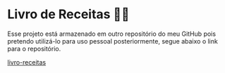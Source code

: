 # Livro de Receitas 👩‍🍳

Esse projeto está armazenado em outro repositório do meu GitHub pois pretendo utilizá-lo para uso pessoal posteriormente, segue abaixo o link para o repositório.

[livro-receitas](https://github.com/altairferoli/livro-receitas.git)
